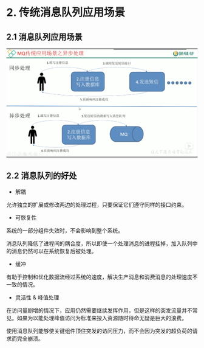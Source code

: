# 2. 传统消息队列应用场景

## 2.1 消息队列应用场景

![传统消息队列应用场景](../assets/传统消息队列应用场景.png)

## 2.2 消息队列的好处
* 解耦

允许独立的扩展或修改两边的处理过程，只要保证它们遵守同样的接口约束。

* 可恢复性

系统的一部分组件失效时，不会影响到整个系统。

消息队列降低了进程间的耦合度，所以即使一个处理消息的进程挂掉，加入队列中的消息仍然可以在系统恢复后被处理。

* 缓冲

有助于控制和优化数据流经过系统的速度，解决生产消息和消费消息的处理速度不一致的情况。

* 灵活性 & 峰值处理

在访问量剧增的情况下，应用仍然需要继续发挥作用，但是这样的突发流量并不常见。如果为以能处理峰值访问为标准来投入资源随时待命无疑是巨大的浪费。

使用消息队列能够使关键组件顶住突发的访问压力，而不会因为突发的超负荷的请求而完全崩溃。


